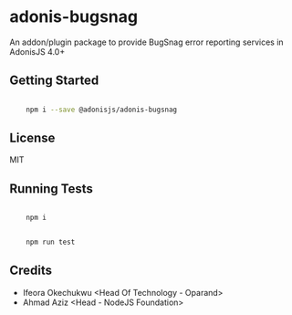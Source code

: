 # adonis-bugsnag

An addon/plugin package to provide BugSnag error reporting services in AdonisJS 4.0+

## Getting Started
```bash

    npm i --save @adonisjs/adonis-bugsnag

```

## License

MIT

## Running Tests
```bash

    npm i

```

```bash

    npm run test

```

## Credits

- Ifeora Okechukwu <Head Of Technology - Oparand>
- Ahmad Aziz <Head - NodeJS Foundation>
